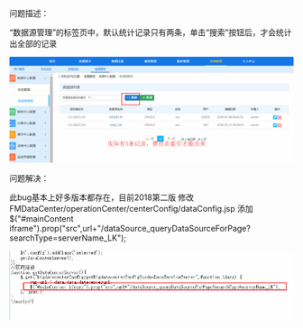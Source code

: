 问题描述：

“数据源管理”的标签页中，默认统计记录只有两条，单击“搜索”按钮后，才会统计出全部的记录

![](picture/15.png)

问题解决：

此bug基本上好多版本都存在，目前2018第二版
修改FMDataCenter/operationCenter/centerConfig/dataConfig.jsp 
添加$("#mainContent iframe").prop("src",url+"/dataSource_queryDataSourceForPage?searchType=serverName_LK");


![](picture/16.png)

